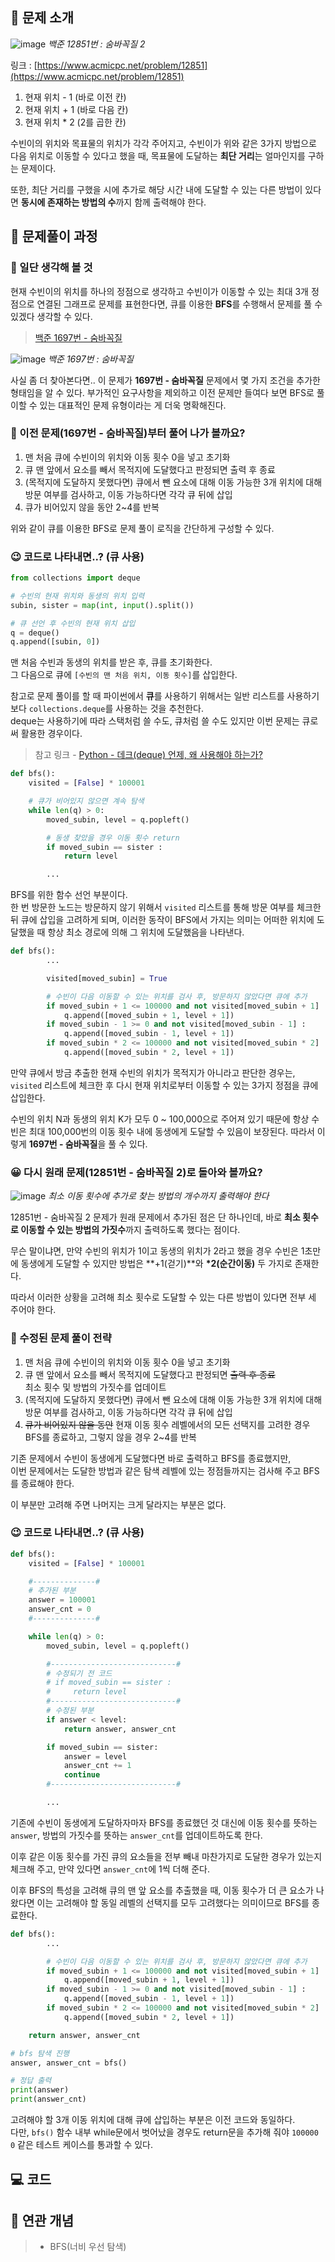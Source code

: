## **📄 문제 소개**

![image](https://user-images.githubusercontent.com/6462456/177538284-26d0fb3a-ed90-45ed-aa2e-c876003073e9.png)
_백준 12851번 : 숨바꼭질 2_

링크 : [https://www.acmicpc.net/problem/12851](https://www.acmicpc.net/problem/12851)

1. 현재 위치 - 1 (바로 이전 칸)
2. 현재 위치 + 1 (바로 다음 칸)
3. 현재 위치 \* 2 (2를 곱한 칸)

수빈이의 위치와 목표물의 위치가 각각 주어지고,
수빈이가 위와 같은 3가지 방법으로 다음 위치로 이동할 수 있다고 했을 때,
목표물에 도달하는 **최단 거리**는 얼마인지를 구하는 문제이다.

또한, 최단 거리를 구했을 시에 추가로 해당 시간 내에 도달할 수 있는
다른 방법이 있다면 **동시에 존재하는 방법의 수**까지 함께 출력해야 한다.

## **📗 문제풀이 과정**

### **🧐 일단 생각해 볼 것**

현재 수빈이의 위치를 하나의 정점으로 생각하고
수빈이가 이동할 수 있는 최대 3개 정점으로 연결된 그래프로 문제를 표현한다면,
큐를 이용한 **BFS**를 수행해서 문제를 풀 수 있겠다 생각할 수 있다.

> [백준 1697번 - 숨바꼭질](https://www.acmicpc.net/problem/1697)

![image](https://user-images.githubusercontent.com/6462456/177666062-f2a95036-cb2c-4be8-a23c-0a9b61ecb55f.png)
_백준 1697번 : 숨바꼭질_

사실 좀 더 찾아본다면.. 이 문제가 **1697번 - 숨바꼭질** 문제에서
몇 가지 조건을 추가한 형태임을 알 수 있다.
부가적인 요구사항을 제외하고 이전 문제만 들여다 보면
BFS로 풀이할 수 있는 대표적인 문제 유형이라는 게 더욱 명확해진다.

### **🤔 이전 문제(1697번 - 숨바꼭질)부터 풀어 나가 볼까요?**

1. 맨 처음 큐에 수빈이의 위치와 이동 횟수 0을 넣고 초기화
2. 큐 맨 앞에서 요소를 빼서 목적지에 도달했다고 판정되면 출력 후 종료
3. (목적지에 도달하지 못했다면) 큐에서 뺀 요소에 대해 이동 가능한 3개 위치에 대해 방문 여부를 검사하고, 이동 가능하다면 각각 큐 뒤에 삽입
4. 큐가 비어있지 않을 동안 2~4를 반복

위와 같이 큐를 이용한 BFS로 문제 풀이 로직을 간단하게 구성할 수 있다.

### **😉 코드로 나타내면..? (큐 사용)**

```python
from collections import deque

# 수빈의 현재 위치와 동생의 위치 입력
subin, sister = map(int, input().split())

# 큐 선언 후 수빈의 현재 위치 삽입
q = deque()
q.append([subin, 0])
```

맨 처음 수빈과 동생의 위치를 받은 후, 큐를 초기화한다.  
그 다음으로 큐에 `[수빈의 맨 처음 위치, 이동 횟수]`를 삽입한다.

참고로 문제 풀이를 할 때 파이썬에서 **큐**를 사용하기 위해서는
일반 리스트를 사용하기보다 `collections.deque`를 사용하는 것을 추천한다.  
deque는 사용하기에 따라 스택처럼 쓸 수도, 큐처럼 쓸 수도 있지만
이번 문제는 큐로써 활용한 경우이다.

> 참고 링크 - [Python - 데크(deque) 언제, 왜 사용해야 하는가?](https://leonkong.cc/posts/python-deque.html)

```python
def bfs():
    visited = [False] * 100001

    # 큐가 비어있지 않으면 계속 탐색
    while len(q) > 0:
        moved_subin, level = q.popleft()

        # 동생 찾았을 경우 이동 횟수 return
        if moved_subin == sister :
            return level

        ...
```

BFS를 위한 함수 선언 부분이다.  
한 번 방문한 노드는 방문하지 않기 위해서 `visited` 리스트를 통해
방문 여부를 체크한 뒤 큐에 삽입을 고려하게 되며, 이러한 동작이 BFS에서
가지는 의미는 어떠한 위치에 도달했을 때 항상 최소 경로에 의해 그 위치에
도달했음을 나타낸다.

```python
def bfs():
        ...

        visited[moved_subin] = True

        # 수빈이 다음 이동할 수 있는 위치를 검사 후, 방문하지 않았다면 큐에 추가
        if moved_subin + 1 <= 100000 and not visited[moved_subin + 1] :
            q.append([moved_subin + 1, level + 1])
        if moved_subin - 1 >= 0 and not visited[moved_subin - 1] :
            q.append([moved_subin - 1, level + 1])
        if moved_subin * 2 <= 100000 and not visited[moved_subin * 2] :
            q.append([moved_subin * 2, level + 1])
```

만약 큐에서 방금 추출한 현재 수빈의 위치가 목적지가 아니라고 판단한 경우는,
`visited` 리스트에 체크한 후 다시 현재 위치로부터
이동할 수 있는 3가지 정점을 큐에 삽입한다.

수빈의 위치 N과 동생의 위치 K가 모두 0 ~ 100,000으로 주어져 있기 때문에
항상 수빈은 최대 100,000번의 이동 횟수 내에 동생에게 도달할 수 있음이
보장된다. 따라서 이렇게 **1697번 - 숨바꼭질**을 풀 수 있다.

### **😀 다시 원래 문제(12851번 - 숨바꼭질 2)로 돌아와 볼까요?**

![image](https://user-images.githubusercontent.com/6462456/177668761-07baf240-eb62-4035-b0be-dbd1c50ce800.png)
_최소 이동 횟수에 추가로 찾는 방법의 개수까지 출력해야 한다_

12851번 - 숨바꼭질 2 문제가 원래 문제에서 추가된 점은 단 하나인데,
바로 **최소 횟수로 이동할 수 있는 방법의 가짓수**까지 출력하도록 했다는 점이다.

무슨 말이냐면, 만약 수빈의 위치가 1이고 동생의 위치가 2라고 했을 경우
수빈은 1초만에 동생에게 도달할 수 있지만
방법은 **+1(걷기)**와 **\*2(순간이동)** 두 가지로 존재한다.

따라서 이러한 상황을 고려해 최소 횟수로 도달할 수 있는 다른 방법이 있다면
전부 세 주어야 한다.

### **🤔 수정된 문제 풀이 전략**

1. 맨 처음 큐에 수빈이의 위치와 이동 횟수 0을 넣고 초기화
2. 큐 맨 앞에서 요소를 빼서 목적지에 도달했다고 판정되면 ~~출력 후 종료~~  
   최소 횟수 및 방법의 가짓수를 업데이트
3. (목적지에 도달하지 못했다면) 큐에서 뺀 요소에 대해 이동 가능한 3개 위치에 대해 방문 여부를 검사하고, 이동 가능하다면 각각 큐 뒤에 삽입
4. ~~큐가 비어있지 않을 동안~~ 현재 이동 횟수 레벨에서의 모든 선택지를
   고려한 경우 BFS를 종료하고, 그렇지 않을 경우 2~4를 반복

기존 문제에서 수빈이 동생에게 도달했다면 바로 출력하고 BFS를 종료했지만,  
이번 문제에서는 도달한 방법과 같은 탐색 레벨에 있는 정점들까지는 검사해 주고
BFS를 종료해야 한다.

이 부분만 고려해 주면 나머지는 크게 달라지는 부분은 없다.

### **😉 코드로 나타내면..? (큐 사용)**

```python
def bfs():
    visited = [False] * 100001

    #--------------#
    # 추가된 부분
    answer = 100001
    answer_cnt = 0
    #--------------#

    while len(q) > 0:
        moved_subin, level = q.popleft()

        #----------------------------#
        # 수정되기 전 코드
        # if moved_subin == sister :
        #     return level
        #----------------------------#
        # 수정된 부분
        if answer < level:
            return answer, answer_cnt

        if moved_subin == sister:
            answer = level
            answer_cnt += 1
            continue
        #----------------------------#

        ...
```

기존에 수빈이 동생에게 도달하자마자 BFS를 종료했던 것 대신에
이동 횟수를 뜻하는 `answer`, 방법의 가짓수를 뜻하는 `answer_cnt`를
업데이트하도록 한다.

이후 같은 이동 횟수를 가진 큐의 요소들을 전부 빼내 마찬가지로 도달한 경우가
있는지 체크해 주고, 만약 있다면 `answer_cnt`에 1씩 더해 준다.

이후 BFS의 특성을 고려해 큐의 맨 앞 요소를 추출했을 때,
이동 횟수가 더 큰 요소가 나왔다면 이는 고려해야 할 동일 레벨의 선택지를
모두 고려했다는 의미이므로 BFS를 종료한다.

```python
def bfs():
        ...

        # 수빈이 다음 이동할 수 있는 위치를 검사 후, 방문하지 않았다면 큐에 추가
        if moved_subin + 1 <= 100000 and not visited[moved_subin + 1] :
            q.append([moved_subin + 1, level + 1])
        if moved_subin - 1 >= 0 and not visited[moved_subin - 1] :
            q.append([moved_subin - 1, level + 1])
        if moved_subin * 2 <= 100000 and not visited[moved_subin * 2] :
            q.append([moved_subin * 2, level + 1])

    return answer, answer_cnt

# bfs 탐색 진행
answer, answer_cnt = bfs()

# 정답 출력
print(answer)
print(answer_cnt)
```

고려해야 할 3개 이동 위치에 대해 큐에 삽입하는 부분은 이전 코드와 동일하다.  
다만, `bfs()` 함수 내부 while문에서 벗어났을 경우도 return문을 추가해 줘야
`100000 0` 같은 테스트 케이스를 통과할 수 있다.

## **💻 코드**

<script src="https://gist.github.com/poodlepoodle/295704abb3e4bf066b52f72deba798ce.js"></script>

## **📒 연관 개념**

> - BFS(너비 우선 탐색)
